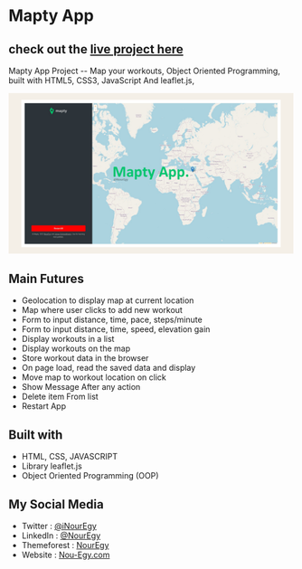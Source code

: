 # Mapty App 

## check out the <a href="https://mapty-app-nouregy.netlify.app/" target="_blank">live project here</a>

Mapty App Project -- Map your workouts, Object Oriented Programming, built with HTML5, CSS3, JavaScript And leaflet.js,

<img src="./imgs/maptyapp-NourEgy-screenshot.png" alt="img">

<h2>Main Futures</h2>
<ul>
  <li>Geolocation to display map at current location</li>
  <li>Map where user clicks to add new workout</li>
  <li>Form to input distance, time, pace, steps/minute</li>
  <li>Form to input distance, time, speed, elevation gain</li>
  <li>Display workouts in a list</li>
  <li>Display workouts on the map</li>
  <li>Store workout data in the browser</li>
  <li>On page load, read the saved data and display</li>
  <li>Move map to workout location on click</li>
  <li>Show Message After any action</li>
  <li>Delete item From list</li>
  <li>Restart App</li>
</ul>


<h2>Built with</h2>
<ul>
  <li>HTML, CSS, JAVASCRIPT</li>
  <li>Library leaflet.js</li>
  <li>Object Oriented Programming (OOP)</li>
</ul>

<h2>My Social Media</h2>
<ul>
    <li>Twitter : <a href="https://twitter.com/iNourEgy" target="_blank">@iNourEgy</a></li>
    <li>LinkedIn : <a href="https://www.linkedin.com/in/nouregy/" target="_blank">@NourEgy</a></li>
    <li>Themeforest : <a href="https://themeforest.net/user/nouregy" target="_blank">NourEgy</a></li>
    <li>Website : <a href="https://nour-egy.com/" target="_blank">Nou-Egy.com</a></li>
</ul>



